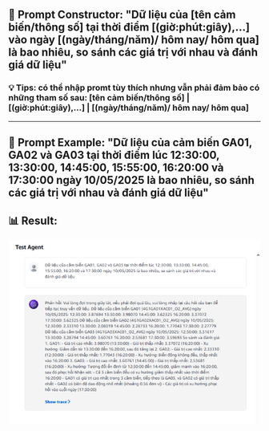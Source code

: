 ## 🧠 Prompt Constructor: "Dữ liệu của [tên cảm biến/thông số] tại thời điểm [(giờ:phút:giây),...] vào ngày [(ngày/tháng/năm)/ hôm nay/ hôm qua] là bao nhiêu, so sánh các giá trị với nhau và đánh giá dữ liệu"

### 💡 Tips: có thể nhập promt tùy thích nhưng vẫn phải đảm bảo có những tham số sau: [tên cảm biến/thông số] | [(giờ:phút:giây),...] | [(ngày/tháng/năm)/ hôm nay/ hôm qua]
--- 
## 🧪 Prompt Example: "Dữ liệu của cảm biến GA01, GA02 và GA03 tại thời điểm lúc 12:30:00, 13:30:00, 14:45:00, 15:55:00, 16:20:00 và 17:30:00 ngày 10/05/2025 là bao nhiêu, so sánh các giá trị với nhau và đánh giá dữ liệu"
## 📊 Result:
![Photos/image35.png](../../Photos/image35.png)